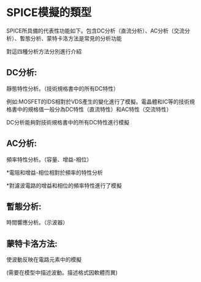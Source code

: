 # SPICE模擬的類型

SPICE所具備的代表性功能如下。包含DC分析（直流分析）、AC分析（交流分析）、暫態分析、蒙特卡洛方法是常見的分析功能

對這四種分析方法分別進行介紹

## DC分析:

靜態特性分析。（技術規格書中的所有DC特性）

例如:MOSFET的IDS相對於VDS產生的變化進行了模擬。電晶體和IC等的技術規格書中的規格值一般分為DC特性（直流特性）和AC特性（交流特性）

DC分析能夠對技術規格書中的所有DC特性進行模擬


## AC分析:

頻率特性分析。（容量、增益-相位）


*電阻和增益-相位相對於頻率的特性分析

*對濾波電路的增益和相位的頻率特性進行了模擬

## 暫態分析:

時間響應分析。（示波器）

## 蒙特卡洛方法:

使波動反映在電路元素中的模擬

(需要在模型中描述波動。描述格式因軟體而異)
